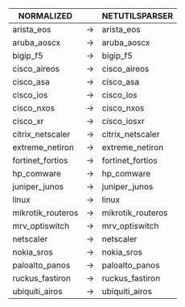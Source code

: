 | NORMALIZED | | NETUTILSPARSER |
| ---------- | -- | ------ |
| arista_eos | → | arista_eos |
| aruba_aoscx | → | aruba_aoscx |
| bigip_f5 | → | bigip_f5 |
| cisco_aireos | → | cisco_aireos |
| cisco_asa | → | cisco_asa |
| cisco_ios | → | cisco_ios |
| cisco_nxos | → | cisco_nxos |
| cisco_xr | → | cisco_iosxr |
| citrix_netscaler | → | citrix_netscaler |
| extreme_netiron | → | extreme_netiron |
| fortinet_fortios | → | fortinet_fortios |
| hp_comware | → | hp_comware |
| juniper_junos | → | juniper_junos |
| linux | → | linux |
| mikrotik_routeros | → | mikrotik_routeros |
| mrv_optiswitch | → | mrv_optiswitch |
| netscaler | → | netscaler |
| nokia_sros | → | nokia_sros |
| paloalto_panos | → | paloalto_panos |
| ruckus_fastiron | → | ruckus_fastiron |
| ubiquiti_airos | → | ubiquiti_airos |